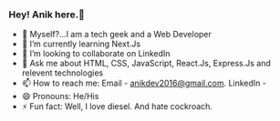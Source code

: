 ### Hey! Anik here.👋

- 🔭 Myself?...I am a tech geek and a Web Developer
- 🌱 I’m currently learning Next.Js
- 👯 I’m looking to collaborate on LinkedIn
- 💬 Ask me about HTML, CSS, JavaScript, React.Js, Express.Js and relevent technologies
- 📫 How to reach me: Email - anikdev2016@gmail.com. LinkedIn - 
- 😄 Pronouns: He/His
- ⚡ Fun fact: Well, I love diesel. And hate cockroach.
